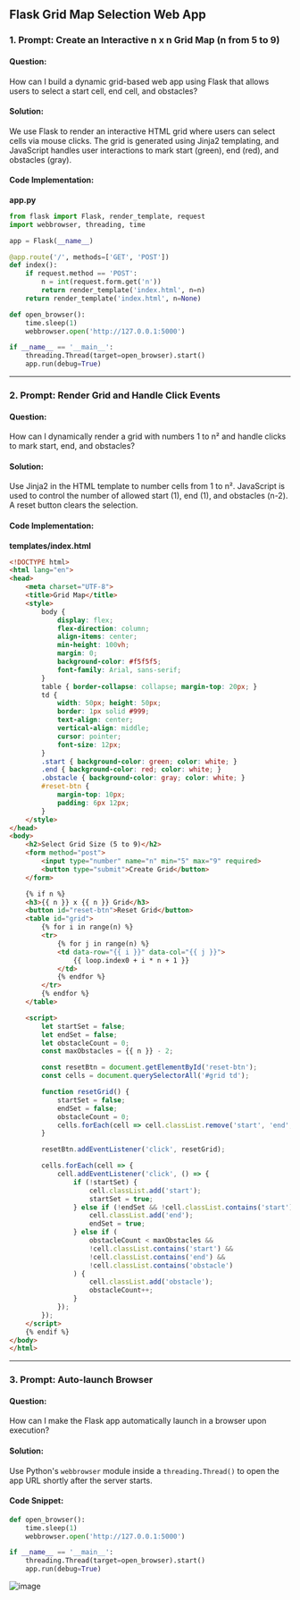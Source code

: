 ## Flask Grid Map Selection Web App

### 1. Prompt: Create an Interactive n x n Grid Map (n from 5 to 9)

#### Question:
How can I build a dynamic grid-based web app using Flask that allows users to select a start cell, end cell, and obstacles?

#### Solution:
We use Flask to render an interactive HTML grid where users can select cells via mouse clicks. The grid is generated using Jinja2 templating, and JavaScript handles user interactions to mark start (green), end (red), and obstacles (gray).

#### Code Implementation:
**app.py**
```python
from flask import Flask, render_template, request
import webbrowser, threading, time

app = Flask(__name__)

@app.route('/', methods=['GET', 'POST'])
def index():
    if request.method == 'POST':
        n = int(request.form.get('n'))
        return render_template('index.html', n=n)
    return render_template('index.html', n=None)

def open_browser():
    time.sleep(1)
    webbrowser.open('http://127.0.0.1:5000')

if __name__ == '__main__':
    threading.Thread(target=open_browser).start()
    app.run(debug=True)
```

---

### 2. Prompt: Render Grid and Handle Click Events

#### Question:
How can I dynamically render a grid with numbers 1 to n² and handle clicks to mark start, end, and obstacles?

#### Solution:
Use Jinja2 in the HTML template to number cells from 1 to n². JavaScript is used to control the number of allowed start (1), end (1), and obstacles (n-2). A reset button clears the selection.

#### Code Implementation:
**templates/index.html**
```html
<!DOCTYPE html>
<html lang="en">
<head>
    <meta charset="UTF-8">
    <title>Grid Map</title>
    <style>
        body {
            display: flex;
            flex-direction: column;
            align-items: center;
            min-height: 100vh;
            margin: 0;
            background-color: #f5f5f5;
            font-family: Arial, sans-serif;
        }
        table { border-collapse: collapse; margin-top: 20px; }
        td {
            width: 50px; height: 50px;
            border: 1px solid #999;
            text-align: center;
            vertical-align: middle;
            cursor: pointer;
            font-size: 12px;
        }
        .start { background-color: green; color: white; }
        .end { background-color: red; color: white; }
        .obstacle { background-color: gray; color: white; }
        #reset-btn {
            margin-top: 10px;
            padding: 6px 12px;
        }
    </style>
</head>
<body>
    <h2>Select Grid Size (5 to 9)</h2>
    <form method="post">
        <input type="number" name="n" min="5" max="9" required>
        <button type="submit">Create Grid</button>
    </form>

    {% if n %}
    <h3>{{ n }} x {{ n }} Grid</h3>
    <button id="reset-btn">Reset Grid</button>
    <table id="grid">
        {% for i in range(n) %}
        <tr>
            {% for j in range(n) %}
            <td data-row="{{ i }}" data-col="{{ j }}">
                {{ loop.index0 + i * n + 1 }}
            </td>
            {% endfor %}
        </tr>
        {% endfor %}
    </table>

    <script>
        let startSet = false;
        let endSet = false;
        let obstacleCount = 0;
        const maxObstacles = {{ n }} - 2;

        const resetBtn = document.getElementById('reset-btn');
        const cells = document.querySelectorAll('#grid td');

        function resetGrid() {
            startSet = false;
            endSet = false;
            obstacleCount = 0;
            cells.forEach(cell => cell.classList.remove('start', 'end', 'obstacle'));
        }

        resetBtn.addEventListener('click', resetGrid);

        cells.forEach(cell => {
            cell.addEventListener('click', () => {
                if (!startSet) {
                    cell.classList.add('start');
                    startSet = true;
                } else if (!endSet && !cell.classList.contains('start')) {
                    cell.classList.add('end');
                    endSet = true;
                } else if (
                    obstacleCount < maxObstacles &&
                    !cell.classList.contains('start') &&
                    !cell.classList.contains('end') &&
                    !cell.classList.contains('obstacle')
                ) {
                    cell.classList.add('obstacle');
                    obstacleCount++;
                }
            });
        });
    </script>
    {% endif %}
</body>
</html>
```

---

### 3. Prompt: Auto-launch Browser

#### Question:
How can I make the Flask app automatically launch in a browser upon execution?

#### Solution:
Use Python's `webbrowser` module inside a `threading.Thread()` to open the app URL shortly after the server starts.

#### Code Snippet:
```python
def open_browser():
    time.sleep(1)
    webbrowser.open('http://127.0.0.1:5000')

if __name__ == '__main__':
    threading.Thread(target=open_browser).start()
    app.run(debug=True)
```



![image](https://github.com/user-attachments/assets/4615624c-2494-48e4-9143-bca4384d40bd)

